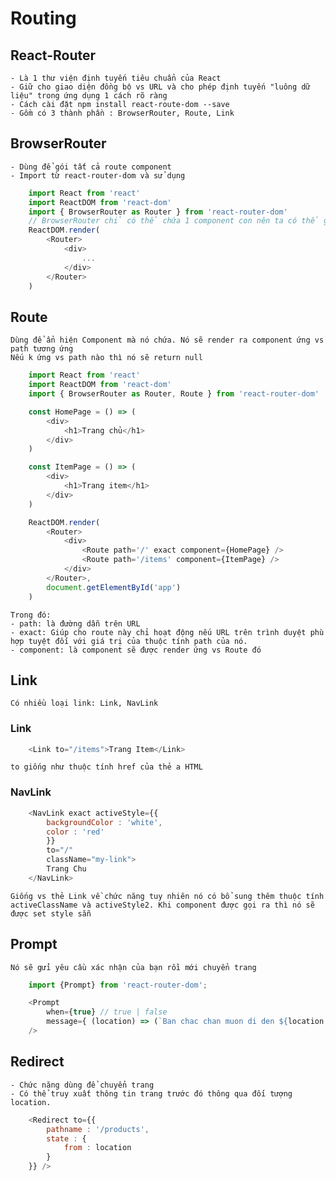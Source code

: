 # Routing
## React-Router
    - Là 1 thư viện định tuyến tiêu chuẩn của React
    - Giữ cho giao diện đồng bộ vs URL và cho phép định tuyến "luông dữ liệu" trong ứng dụng 1 cách rõ ràng
    - Cách cài đặt npm install react-route-dom --save
    - Gồm có 3 thành phần : BrowserRouter, Route, Link
## BrowserRouter
    - Dùng để gói tất cả route component
    - Import từ react-router-dom và sử dụng
```javascript
    import React from 'react'
    import ReactDOM from 'react-dom'
    import { BrowserRouter as Router } from 'react-router-dom'
    // BrowserRouter chỉ có thể chứa 1 component con nên ta có thể gói trong 1 thẻ div
    ReactDOM.render(
        <Router>
            <div>
                ...
            </div>
        </Router>
    )
```
## Route
    Dùng để ẩn hiện Component mà nó chứa. Nó sẽ render ra component ứng vs path tương ứng
    Nếu k ứng vs path nào thì nó sẽ return null
```javascript
    import React from 'react'
    import ReactDOM from 'react-dom'
    import { BrowserRouter as Router, Route } from 'react-router-dom'

    const HomePage = () => (
        <div>
            <h1>Trang chủ</h1>
        </div>
    )

    const ItemPage = () => (
        <div>
            <h1>Trang item</h1>
        </div>
    )

    ReactDOM.render(
        <Router>
            <div>
                <Route path='/' exact component={HomePage} />
                <Route path='/items' component={ItemPage} />
            </div>
        </Router>,
        document.getElementById('app')
    )
```
    Trong đó:
    - path: là đường dẫn trên URL
    - exact: Giúp cho route này chỉ hoạt động nếu URL trên trình duyệt phù hợp tuyệt đối với giá trị của thuộc tính path của nó.
    - component: là component sẽ được render ứng vs Route đó
## Link
    Có nhiều loại link: Link, NavLink
### Link
```javascript
    <Link to="/items">Trang Item</Link> 
```
    to giống như thuộc tính href của thẻ a HTML
### NavLink
```javascript
    <NavLink exact activeStyle={{
        backgroundColor : 'white',
        color : 'red'
        }} 
        to="/" 
        className="my-link">
        Trang Chu
    </NavLink>
```
    Giống vs thẻ Link về chức năng tuy nhiên nó có bổ sung thêm thuộc tính activeClassName và activeStyle2. Khi component được gọi ra thì nó sẽ được set style sẵn
## Prompt
    Nó sẽ gửi yêu cầu xác nhận của bạn rồi mới chuyển trang
```javascript
    import {Prompt} from 'react-router-dom';

    <Prompt 
        when={true} // true | false
        message={ (location) => (`Ban chac chan muon di den ${location.pathname}`) }
    />
```
## Redirect
    - Chức năng dùng để chuyển trang
    - Có thể truy xuất thông tin trang trước đó thông qua đối tượng location.
```javascript
    <Redirect to={{
        pathname : '/products',
        state : {
            from : location
        }
    }} />
```

